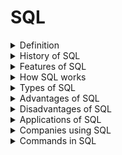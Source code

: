 # SQL



<details>
<summary>Definition</summary>
 It is Structured Query Language which is use to interact with the database or we can say that is is used to access and manipulate the database.
 <br/>
  
![image](https://user-images.githubusercontent.com/60965415/205540741-e258aa5b-5ab3-462e-9481-4f90500ccedd.png)  
  
</details>


<details>
<summary>History of SQL</summary>
 <br/>
  
![image](https://user-images.githubusercontent.com/60965415/205540651-551ca212-aa98-44ee-8772-d62c360b09fd.png)  
  
</details>

<details>
<summary>Features of SQL</summary>
 <br/>
  
  ![image](https://user-images.githubusercontent.com/60965415/205540812-ab667cc5-2d91-437b-9b83-17b11d091227.png)
  
</details>

<details>
<summary>How SQL works</summary>
 <br/>
 
![image](https://user-images.githubusercontent.com/60965415/205540944-33d29a68-08f7-45d8-93e6-20dbc7686b67.png) 
 
</details>

<details>
<summary>Types of SQL</summary>
 <br/>
 
 ![image](https://user-images.githubusercontent.com/60965415/205542057-2c3954a8-5af1-4999-9adc-06a59624af25.png) 
 
</details>

<details>
<summary>Advantages of SQL</summary>
 <br/>
 
 ![image](https://user-images.githubusercontent.com/60965415/205542085-46af5fa3-daa3-49d4-a7cd-eb7a375fe352.png)
 
</details>


<details>
<summary>Disadvantages of SQL</summary>
 <br/>
 
 ![image](https://user-images.githubusercontent.com/60965415/205542099-bee99503-1c29-4545-a83c-88fa89ba31d1.png)
 
</details>


<details>
<summary>Applications of SQL</summary>
 <br/>
 
 ![image](https://user-images.githubusercontent.com/60965415/205542360-9a49b4ce-8eb7-4e47-bfbe-755fb74dbfab.png)
 
</details>


<details>
<summary>Companies using SQL</summary>
 <br/>
 
 ![image](https://user-images.githubusercontent.com/60965415/205542370-86345d3d-3d59-4c1c-b011-59d09357649b.png)
 
</details>

<details>


  <summary> Commands in SQL</summary>
  
  <br/>
  
  
 ## Different commands in database
  
  
![image](https://user-images.githubusercontent.com/60965415/204865978-869ab367-ee92-4d5c-a13b-63934e2ab585.png)  ![image](https://user-images.githubusercontent.com/60965415/204860641-993bf4f6-668f-4775-aac7-7294354eea45.png)

## Commands

- ### SELECT

Its is used to select data from the database.

**Syntax** SELECT col1,col2 FROM table_name;


- ### SELECT DISTINCT

Its is used to select data from the database which is not duplicate.

**Syntax** SELECT DISTINCT col1 FROM table_name;


- ### WHERE

Its is used to give filter records.

**Syntax** SELECT  col1 FROM table_name WHERE condition;


#### Conditions

![image](https://user-images.githubusercontent.com/60965415/205080761-34c11e26-0110-4038-aa40-b3c22bf0fefe.png)


  
</details>



